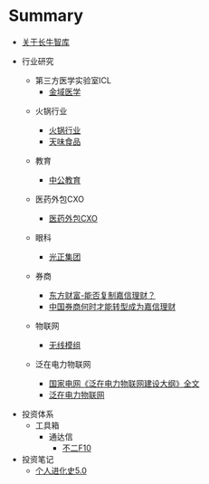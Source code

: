 # Summary

* [关于长牛智库](README.md)
* 行业研究
  * 第三方医学实验室ICL
    * [金域医学](行业研究\第三方医学实验室ICL\金域医学\金域医学.md)

  - 火锅行业
    - [火锅行业](行业研究\火锅行业\火锅行业.md)
    - [天味食品](行业研究\火锅行业\天味食品.md)
  - 教育

    - [中公教育](行业研究\教育\中公教育.md)
  - 医药外包CXO

    - [医药外包CXO](行业研究\医药外包\医药外包CRO-CMO-CDMO.md)
  - 眼科
    - [光正集团](行业研究\眼科\光正集团.md)
  - 券商

    - [东方财富-能否复制嘉信理财？](行业研究\券商\东方财富-能否复制嘉信理财.md)
    - [中国券商何时才能转型成为嘉信理财](行业研究\券商\中国券商何时才能转型成为嘉信理财.md)
  - 物联网
    - [无线模组](行业研究\物联网\无线模组.md)
  - 泛在电力物联网
    - [国家电网《泛在电力物联网建设大纲》全文](行业研究\泛在电力物联网\国家电网《泛在电力物联网建设大纲》全文.md)
    - [泛在电力物联网](行业研究\泛在电力物联网\泛在电力物联网.md)
- 投资体系
  - 工具箱
    - 通达信
      - [不二F10](投资体系\工具箱\通达信\不二F10.md)
- 投资笔记
  - [个人进化史5.0](投资笔记\个人进化史5.0.md)
